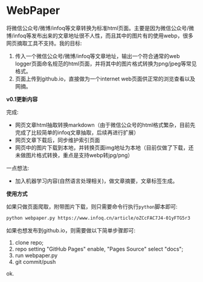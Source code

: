 # WebPaper

将微信公众号/微博/infoq等文章转换为标准html页面。主要是因为微信公众号/微博/infoq等发布出来的文章地址很不人性，而且其中的图片有的使用webp，很多网页摘取工具不支持。我的目标:  

1. 传入一个微信公众号/微博/infoq等文章地址，输出一个符合通常的web logger页面命名规范的html页面，并将其中的图片格式转换为png/jpeg等常见格式。
2. 页面上传到github.io，直接做为一个internet web页面供正常的浏览查看以及网摘。

**v0.1更新内容**

完成:

* 网页文章html抽取转换markdown（由于微信公众号的html格式繁杂，目前先完成了比较简单的infoq文章抽取，后续再进行扩展）
* 网页文章下载后，同步维护索引页面
* 网页中的图片下载到本地，并转换页面img地址为本地（目前仅做了下载，还未做图片格式转换，重点是支持webp转jpg/png）

一点想法:

* 加入机器学习内容(自然语言处理相关)，做文章摘要，文章标签生成。

**使用方式**

如果只做页面爬取，附带图片下载，则只需要命令行执行`python`脚本即可:

``` sh
python webpaper.py https://www.infoq.cn/article/oZCcFAC7J4-01yFTG5r3
```

如果也想发布到github.io，则需要做以下简单步骤即可:

1. clone repo;
2. repo setting "GitHub Pages" enable, "Pages Source" select "docs";
3. run webpaper.py <url>
4. git commit/push

ok.
